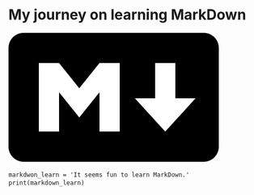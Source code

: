 # My journey on learning MarkDown
![Image of Markdown](https://raw.githubusercontent.com/dcurtis/markdown-mark/99572b4a4f71b4ea2b1186a30f440ff2fcf66d27/svg/markdown-mark-solid.svg)
```
markdwon_learn = 'It seems fun to learn MarkDown.'
print(markdown_learn)
```

